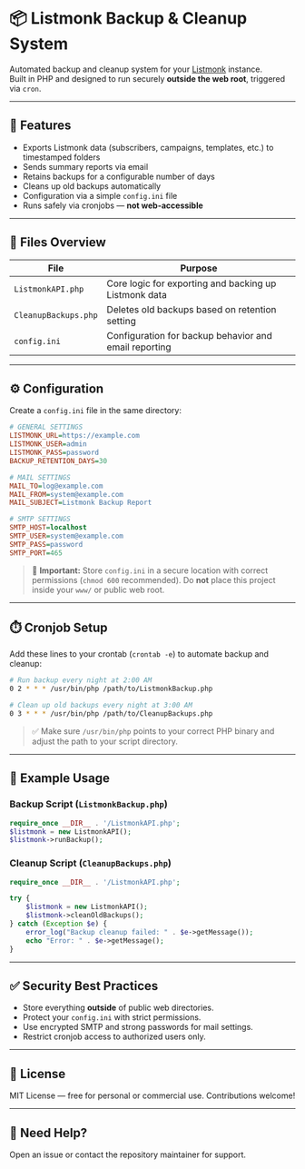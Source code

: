 # 📦 Listmonk Backup & Cleanup System

Automated backup and cleanup system for your [Listmonk](https://listmonk.app) instance.  
Built in PHP and designed to run securely **outside the web root**, triggered via `cron`.

---

## 🧰 Features

- Exports Listmonk data (subscribers, campaigns, templates, etc.) to timestamped folders
- Sends summary reports via email
- Retains backups for a configurable number of days
- Cleans up old backups automatically
- Configuration via a simple `config.ini` file
- Runs safely via cronjobs — **not web-accessible**

---

## 📁 Files Overview

| File                | Purpose                                                                 |
|---------------------|-------------------------------------------------------------------------|
| `ListmonkAPI.php`   | Core logic for exporting and backing up Listmonk data                   |
| `CleanupBackups.php`| Deletes old backups based on retention setting                          |
| `config.ini`        | Configuration for backup behavior and email reporting                   |

---

## ⚙️ Configuration

Create a `config.ini` file in the same directory:

```ini
# GENERAL SETTINGS
LISTMONK_URL=https://example.com
LISTMONK_USER=admin
LISTMONK_PASS=password
BACKUP_RETENTION_DAYS=30

# MAIL SETTINGS
MAIL_TO=log@example.com
MAIL_FROM=system@example.com
MAIL_SUBJECT=Listmonk Backup Report

# SMTP SETTINGS
SMTP_HOST=localhost
SMTP_USER=system@example.com
SMTP_PASS=password
SMTP_PORT=465
```

> 🔐 **Important:** Store `config.ini` in a secure location with correct permissions (`chmod 600` recommended). Do **not** place this project inside your `www/` or public web root.

---

## ⏱️ Cronjob Setup

Add these lines to your crontab (`crontab -e`) to automate backup and cleanup:

```bash
# Run backup every night at 2:00 AM
0 2 * * * /usr/bin/php /path/to/ListmonkBackup.php

# Clean up old backups every night at 3:00 AM
0 3 * * * /usr/bin/php /path/to/CleanupBackups.php
```

> ✅ Make sure `/usr/bin/php` points to your correct PHP binary and adjust the path to your script directory.

---

## 🧪 Example Usage

### Backup Script (`ListmonkBackup.php`)

```php
require_once __DIR__ . '/ListmonkAPI.php';
$listmonk = new ListmonkAPI();
$listmonk->runBackup();
```

### Cleanup Script (`CleanupBackups.php`)

```php
require_once __DIR__ . '/ListmonkAPI.php';

try {
    $listmonk = new ListmonkAPI();
    $listmonk->cleanOldBackups();
} catch (Exception $e) {
    error_log("Backup cleanup failed: " . $e->getMessage());
    echo "Error: " . $e->getMessage();
}
```

---

## ✅ Security Best Practices

- Store everything **outside** of public web directories.
- Protect your `config.ini` with strict permissions.
- Use encrypted SMTP and strong passwords for mail settings.
- Restrict cronjob access to authorized users only.

---

## 📄 License

MIT License — free for personal or commercial use. Contributions welcome!

---

## 🙋 Need Help?

Open an issue or contact the repository maintainer for support.
